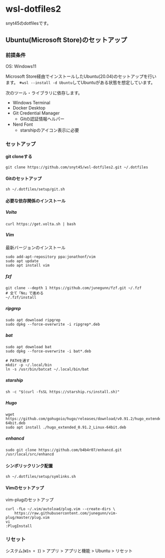 # wsl-dotfiles2
snyt45のdotfilesです。

## Ubuntu(Microsoft Store)のセットアップ

### 前提条件

OS: Windows11

Microsoft Store経由でインストールしたUbuntu(20.04)のセットアップを行います。
※`wsl --install -d Ubuntu`してUbuntuがある状態を想定しています。

次のツール・ライブラリに依存します。

- Windows Terminal
- Docker Desktop
- Git Credential Manager
  - Gitの認証情報ヘルパー
- Nerd Font
	- starshipのアイコン表示に必要

### セットアップ

#### git cloneする

```
git clone https://github.com/snyt45/wsl-dotfiles2.git ~/.dotfiles
```

#### Gitのセットアップ

```
sh ~/.dotfiles/setup/git.sh
```

#### 必要な依存関係のインストール

##### Volta

```
curl https://get.volta.sh | bash
```

##### Vim

最新バージョンのインストール

```
sudo add-apt-repository ppa:jonathonf/vim
sudo apt update
sudo apt install vim
```

##### fzf

```
git clone --depth 1 https://github.com/junegunn/fzf.git ~/.fzf
# 全て「No」で進める
~/.fzf/install
```

##### ripgrep

```
sudo apt download ripgrep
sudo dpkg --force-overwrite -i ripgrep*.deb
```

##### bat

```
sudo apt download bat
sudo dpkg --force-overwrite -i bat*.deb

# PATHを通す
mkdir -p ~/.local/bin
ln -s /usr/bin/batcat ~/.local/bin/bat
```

##### starship

```
sh -c "$(curl -fsSL https://starship.rs/install.sh)"
```

##### Hugo

```
wget https://github.com/gohugoio/hugo/releases/download/v0.91.2/hugo_extended_0.91.2_Linux-64bit.deb
sudo apt install ./hugo_extended_0.91.2_Linux-64bit.deb
```

##### enhancd

```
sudo git clone https://github.com/b4b4r07/enhancd.git /usr/local/src/enhancd
```

#### シンボリックリンク配置

```
sh ~/.dotfiles/setup/symlinks.sh
```

#### Vimのセットアップ

vim-plugのセットアップ

```
curl -fLo ~/.vim/autoload/plug.vim --create-dirs \
    https://raw.githubusercontent.com/junegunn/vim-plug/master/plug.vim
vi
:PlugInstall
```

### リセット
システム(`WIn + I`) > アプリ > アプリと機能 > Ubuntu > リセット
